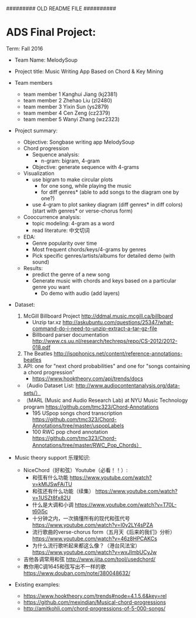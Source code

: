 ######### OLD README FILE ##########

# ADS Final Project: 

Term: Fall 2016

+ Team Name: MelodySoup
+ Project title: Music Writing App Based on Chord & Key Mining 
+ Team members
	+ team member 1 Kanghui Jiang (kj2381)
	+ team member 2 Zhehao Liu    (zl2480)
	+ team member 3 Yixin Sun     (ys2879)
	+ team member 4 Cen Zeng      (cz2379)
	+ team member 5 Wanyi Zhang   (wz2323)
+ Project summary:
    + Objective: Songbase writing app MelodySoup
    + Chord progression
        + Sequence analysis: 
            + n-gram: bigram, 4-gram
        + Objective: generate sequence with 4-grams
    + Visualization
        + use bigram to make circular plots
            + for one song, while playing the music
            + for diff genres* (able to add songs to the diagram one by one?)
        + use 4-gram to plot sankey diagram (diff genres* in diff colors) (start with genres* or verse-chorus form) 
    + Cooccurrence analysis:
        + topic modeling: 4-gram as a word
        + read literature: 中文切词
    + EDA: 
        + Genre popularity over time 
        + Most frequent chords/keys/4-grams by genres
        + Pick specific genres/artists/albums for detailed demo (with sound)
    + Results:
        + predict the genre of a new song
        + Generate music with chords and keys based on a particular genre you want
            + Do demo with audio (add layers)
        
        
+ Dataset:
    1. McGill Billboard Project http://ddmal.music.mcgill.ca/billboard
        + Unzip tar.xz http://askubuntu.com/questions/25347/what-command-do-i-need-to-unzip-extract-a-tar-gz-file
        + Billboard parser documentation http://www.cs.uu.nl/research/techreps/repo/CS-2012/2012-018.pdf
    2. The Beatles http://isophonics.net/content/reference-annotations-beatles
    3. API: one for "next chord probabilities" and one for "songs containing a chord progression” 
        + https://www.hooktheory.com/api/trends/docs
    + （Audio Dataset List: http://www.audiocontentanalysis.org/data-sets/）
    + （MARL (Music and Audio Research Lab) at NYU Music Technology program https://github.com/tmc323/Chord-Annotations
        + 195 USpop songs chord transcription https://github.com/tmc323/Chord-Annotations/tree/master/uspopLabels
        + 100 RWC pop chord annotation https://github.com/tmc323/Chord-Annotations/tree/master/RWC_Pop_Chords）
   
    
+ Music theory support 乐理知识:
    + NiceChord（好和弦）Youtube（必看！！）: 
        + 和弦有什么功能 https://www.youtube.com/watch?v=kMlJSwFAiTU
        + 和弦还有什么功能（续集） https://www.youtube.com/watch?v=1USZt8fx82U
        + 什么是大调和小调 https://www.youtube.com/watch?v=T70L-t60j5c
        + 十分钟之内，一次搞懂所有的现代和弦代号 https://www.youtube.com/watch?v=I0y2LY4sPZA
        + 流行歌曲的verse-chorus form（五月天《后来的我们》分析） https://www.youtube.com/watch?v=46z8HPCAKCs
        + 为什么流行歌听起来都这么像？（港台风法宝） https://www.youtube.com/watch?v=wxJImbUCyJw
    + 吉他各调常用和弦 http://www.ijita.com/tool/usedchord/
    + 教你用C调1645和弦写出不一样的歌 https://www.douban.com/note/380048632/

        
+ Existing examples:
    + https://www.hooktheory.com/trends#node=4.1.5.6&key=rel
    + https://github.com/mexindian/Musical-chord-progressions
    + http://amitkohli.com/chord-progressions-of-5-000-songs/

